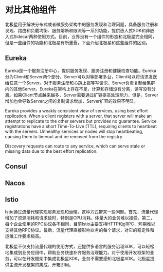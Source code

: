 # 对比其他组件

北极星用于解决分布式或者微服务架构中的服务发现和治理问题，具备服务注册和发现、路由和负载均衡、服务熔断和限流等一系列功能，提供嵌入式SDK和非嵌入式Sidecar两种使用方式。目前，业界没有一个组件的形态和北极星完全相同，但是一些组件的功能和北极星有所重叠，下面介绍北极星和这些组件的区别。

## Eureka

Eureka是一个服务注册中心，提供服务发现、服务注册和健康检查功能。Eureka分为Client和Server两个部分，Server可以对等部署多台，Client可以将请求发送给任意一个Server。对于服务注册和心跳上报等写请求，Server负责复制给集群内的其他Server。Eureka在架构上存在不足，计算和存储没有分离，读写没有分离。如果Client节点越来越多，Server需要通过扩容提高处理能力，但是，Server增加也会导致Server之间的复制请求增加，Server扩容的效果不明显。

Eureka provides a weakly consistent view of services, using best effort replication.
When a client registers with a server, that server will make an attempt to replicate to the other servers but provides no guarantee.
Service registrations have a short Time-To-Live (TTL), requiring clients to heartbeat with the servers.
Unhealthy services or nodes will stop heartbeating, causing them to timeout and be removed from the registry.

Discovery requests can route to any service, which can serve stale or missing data due to the best effort replication.

## Consul



## Nacos



## Istio

Istio通过流量代理实现服务发现和治理，这种方式带来一些问题。首先，流量代理增加了资源消耗和请求延时，特别是CPU消耗，体量大的业务难以接受。第二，每个企业使用的RPC协议各不相同，目前Istio主要支持HTTP和gRPC，短期难以支持其他RPC协议。最后，流量代理直接影响业务的每个请求，对它的稳定性和运维工作要求极高。

北极星不仅支持流量代理的使用方式，还提供多语言的服务治理SDK，可以轻松地集成到业务应用中，帮助业务快速补齐服务治理能力。对于使用开发框架的业务，可以在开发框架中集成北极星SDK，业务不需要感知北极星SDK。北极星提供主流开发框架的集成，开箱即用。
